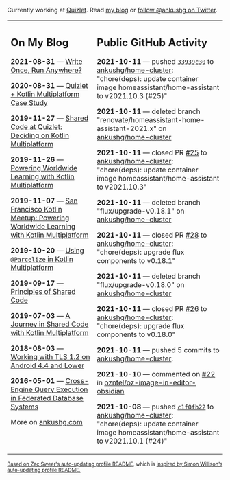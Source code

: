 Currently working at [Quizlet](https://quizlet.com/). Read [my blog](https://ankushg.com/) or [follow @ankushg on Twitter](https://twitter.com/ankushg).

<table><tr><td valign="top" width="40%">

## On My Blog
<!-- blog starts -->
**2021-08-31** — [Write Once, Run Anywhere?](https://ankushg.com/posts/write-once-run-anywhere-increment/)

**2020-08-31** — [Quizlet + Kotlin Multiplatform Case Study](https://ankushg.com/posts/quizlet-kotlin-multiplatform-case-study/)

**2019-11-27** — [Shared Code at Quizlet: Deciding on Kotlin Multiplatform](https://ankushg.com/posts/shared-code-kotlin-multiplatform/)

**2019-11-26** — [Powering Worldwide Learning with Kotlin Multiplatform](https://ankushg.com/speaking/droidcon-sf-2019)

**2019-11-07** — [San Francisco Kotlin Meetup: Powering Worldwide Learning with Kotlin Multiplatform](https://ankushg.com/speaking/sf-kotlin-meetup-2019)

**2019-10-20** — [Using `@Parcelize` in Kotlin Multiplatform](https://ankushg.com/posts/multiplatform-parcelize/)

**2019-09-17** — [Principles of Shared Code](https://ankushg.com/speaking/denver-startup-week-2019)

**2019-07-03** — [A Journey in Shared Code with Kotlin Multiplatform](https://ankushg.com/speaking/droidcon-berlin-2019)

**2018-08-03** — [Working with TLS 1.2 on Android 4.4 and Lower](https://ankushg.com/posts/tls-1.2-on-android/)

**2016-05-01** — [Cross-Engine Query Execution in Federated Database Systems](https://ankushg.com/projects/thesis)
<!-- blog ends -->
More on [ankushg.com](https://ankushg.com/)
</td><td valign="top" width="60%">

## Public GitHub Activity
<!-- githubActivity starts -->
**2021-10-11** — pushed [`33939c30`](https://github.com/ankushg/home-cluster/commit/33939c300bca8cc6a34d3ed90364877a497df13a) to [ankushg/home-cluster](https://api.github.com/repos/ankushg/home-cluster): "chore(deps): update container image homeassistant/home-assistant to v2021.10.3 (#25)"

**2021-10-11** — deleted branch "renovate/homeassistant-home-assistant-2021.x" on [ankushg/home-cluster](https://api.github.com/repos/ankushg/home-cluster)

**2021-10-11** — closed PR [#25](https://github.com/ankushg/home-cluster/pull/25) to [ankushg/home-cluster](https://api.github.com/repos/ankushg/home-cluster): "chore(deps): update container image homeassistant/home-assistant to v2021.10.3"

**2021-10-11** — deleted branch "flux/upgrade-v0.18.1" on [ankushg/home-cluster](https://api.github.com/repos/ankushg/home-cluster)

**2021-10-11** — closed PR [#28](https://github.com/ankushg/home-cluster/pull/28) to [ankushg/home-cluster](https://api.github.com/repos/ankushg/home-cluster): "chore(deps): upgrade flux components to v0.18.1"

**2021-10-11** — deleted branch "flux/upgrade-v0.18.0" on [ankushg/home-cluster](https://api.github.com/repos/ankushg/home-cluster)

**2021-10-11** — closed PR [#26](https://github.com/ankushg/home-cluster/pull/26) to [ankushg/home-cluster](https://api.github.com/repos/ankushg/home-cluster): "chore(deps): upgrade flux components to v0.18.0"

**2021-10-11** — pushed 5 commits to [ankushg/home-cluster](https://api.github.com/repos/ankushg/home-cluster).

**2021-10-10** — commented on [#22](https://github.com/ozntel/oz-image-in-editor-obsidian/issues/22#issuecomment-939694381) in [ozntel/oz-image-in-editor-obsidian](https://api.github.com/repos/ozntel/oz-image-in-editor-obsidian)

**2021-10-08** — pushed [`c1f0fb22`](https://github.com/ankushg/home-cluster/commit/c1f0fb2205acc055c843b8927a23a61a1622b53d) to [ankushg/home-cluster](https://api.github.com/repos/ankushg/home-cluster): "chore(deps): update container image homeassistant/home-assistant to v2021.10.1 (#24)"
<!-- githubActivity ends -->
</td></tr></table>

<sub><a href="https://github.com/ZacSweers/ZacSweers">Based on Zac Sweer's auto-updating profile README</a>, which is <a href="https://simonwillison.net/2020/Jul/10/self-updating-profile-readme/">inspired by Simon Willison's auto-updating profile README.</a></sub>
